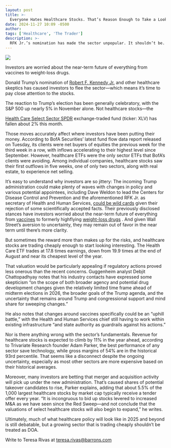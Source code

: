 ```yaml
---
layout: post
title: >-
  Everyone Hates Healthcare Stocks. That’s Reason Enough to Take a Look.
date: 2024-11-27 10:09 -0500
author: 
tags: ['Healthcare', 'The Trader']
description: >-
  RFK Jr.’s nomination has made the sector unpopular. It shouldn’t be.
---
```





 


 








![](https://images.barrons.com/im-27554170?width=548&height=365)


Investors are worried about the near-term future of everything from vaccines to weight-loss drugs.






Donald Trump’s nomination of
[Robert F. Kennedy Jr.](https://www.barrons.com/articles/rfk-jr-obesity-drugs-lilly-novo-stock-price-17ba32fa?mod=article_inline)
and other healthcare skeptics has caused investors to flee the sector—which means it’s time to pay close attention to the stocks.


The reaction to Trump’s election has been generally celebratory, with the S&P 500 up nearly 5% in November alone. Not healthcare stocks—the

[Health Care Select Sector SPDR](https://www.barrons.com/market-data/funds/xlv?mod=article_chiclet)
exchange-traded fund (ticker: XLV) has fallen about 2% this month.


 Those moves accurately affect where investors have been putting their money. According to BofA Securities’ latest fund flow data report released on Tuesday, its clients were net buyers of equities the previous week for the third week in a row, with inflows accelerating to their highest level since September. However, healthcare ETFs were the only sector ETFs that BofA’s clients were avoiding. Among individual companies, healthcare stocks saw their first outflows in five weeks, one of only two sectors, along with real estate, to experience net selling.  


It’s easy to understand why investors are so jittery: The incoming Trump administration could make plenty of waves with changes in policy and various potential appointees, including Dave Weldon to lead the Centers for Disease Control and Prevention and the aforementioned RFK Jr. as secretary of Health and Human Services,
 [could be wild cards](https://www.barrons.com/articles/trump-picks-health-stocks-51da7edb?mod=article_inline)
given their rejection of some scientifically accepted facts. Their previously disclosed stances have investors worried about the near-term future of everything from
 [vaccines](https://www.barrons.com/articles/trump-win-robert-f-kennedy-jr-healthcare-system-1b085c75?mod=article_inline)
to formerly highflying
 [weight-loss drugs](https://www.barrons.com/articles/rfk-jr-obesity-drugs-lilly-novo-stock-price-17ba32fa?mod=article_inline)
. And given Wall Street’s aversion to uncertainty, they may remain out of favor in the near term until there’s more clarity.


But sometimes the reward more than makes up for the risks, and healthcare stocks are trading cheaply enough to start looking interesting. The Health Care ETF trades at 17.8 times earnings, down from 19.9 times at the end of August and near its cheapest level of the year. 


That valuation would be particularly appealing if regulatory actions proved less onerous than the recent concerns. Guggenheim analyst Debjit Chattopadhyay notes that his industry contacts have expressed some skepticism “on the scope of both broader agency and potential drug development changes given the relatively limited time frame ahead of midterm elections in 2026, the broader goals of the Trump agenda, and the uncertainty that remains around Trump and congressional support and mind share for sweeping changes.” 





He also notes that changes around vaccines specifically could be an “uphill battle,” with the Health and Human Services chief still having to work within existing infrastructure “and state authority as guardrails against his actions.”


Nor is there anything wrong with the sector’s fundamentals. Revenue for healthcare stocks is expected to climb by 11% in the year ahead, according to Trivariate Research founder Adam Parker, the best performance of any sector save technology, while gross margins of 54% are in the historical 93rd percentile. That seems like a disconnect despite the ongoing uncertainty, especially as most other sectors are more expensive based on their historical averages.


Moreover, many investors are betting that merger and acquisition activity will pick up under the new administration. That’s caused shares of potential takeover candidates to rise, Parker explains, adding that about 5.5% of the 1,000 largest healthcare stocks by market cap typically receive a tender offer every year. “It is incongruous to bid up stocks levered to increased M&A as we have seen since the Red Sweep—and not conclude that the valuations of select healthcare stocks will also begin to expand,” he writes. 


Ultimately, much of what healthcare policy will look like in 2025 and beyond is still debatable, but a growing sector that is trading cheaply shouldn’t be treated as DOA.


Write to Teresa Rivas at
[teresa.rivas@barrons.com](mailto:teresa.rivas@barrons.com)









